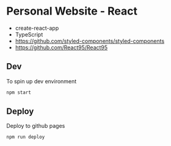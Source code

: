 # Personal Website - React

- create-react-app
- TypeScript
- https://github.com/styled-components/styled-components
- https://github.com/React95/React95

## Dev

To spin up dev environment

```bash
npm start
```

## Deploy

Deploy to github pages

```bash
npm run deploy
```